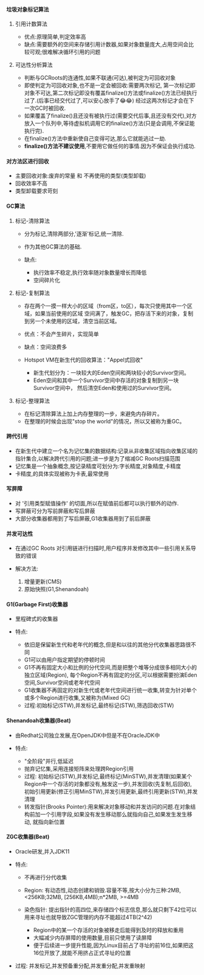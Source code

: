 #### 垃圾对象标记算法  

1. 引用计数算法  
    
    - 优点:原理简单,判定效率高  
    - 缺点:需要额外的空间来存储引用计数器,如果对象数量庞大,占用空间会比较可观;很难解决循环引用的问题

2. 可达性分析算法  

    - 判断与GCRoots的连通性,如果不联通(可达),被判定为可回收对象
    - 即使判定为可回收对象,也不是一定会被回收:需要两次标记,
    第一次标记即对象不可达,第二次标记即没有覆盖finalize()方法或finalize()方法已经执行过了.(后事已经交代过了,可以安心放手了😂😂)
    经过这两次标记才会在下一次GC时被回收.
    - 如果覆盖了finalize()且还没有被执行过(需要交代后事,且还没有交代),对方放入一个队列中,等待虚拟机调用它的finalize()方法(只是会调用,不保证能执行完).
    - 在finalize()方法中重新使自己变得可达,那么它就能逃过一劫.
    - **finalize()方法不建议使用**,不要用它做任何的事情.因为不保证会执行成功.

#### 对方法区进行回收  

- 主要回收对象:废弃的常量 和 不再使用的类型(类型卸载)
- 回收效率不高
- 类型卸载要求苛刻

#### GC算法  

1. 标记-清除算法  

    - 分为标记,清除两部分,'逐渐'标记,统一清除.  
    - 作为其他GC算法的基础.  
    - 缺点:  
        
        - 执行效率不稳定,执行效率随对象数量增长而降低  
        - 空间碎片化  

2. 标记-复制算法  

    - 存在两个一摸一样大小的区域（from区，to区），每次只使用其中一个区域，如果当前使用的区域
    空间满了，触发GC，把存活下来的对象，复制到另一个未使用的区域，清空当前区域。
    - 优点：不会产生碎片，实现简单  
    - 缺点：空间浪费多
    - Hotspot VM在新生代的回收算法："Appel式回收"  
    
        - 新生代划分为：一块较大的Eden空间和两块较小的Survivor空间。
        - Eden空间和其中一个Survivor空间中存活的对象复制到另一块Survivor空间中，
        然后清空Eden和使用过的Survivor空间。
        
3. 标记-整理算法  

    - 在标记清除算法上加上内存整理的一步，来避免内存碎片。
    - 在整理的时候会出现"stop the world"的情况，所以又被称为重GC。
    
#### 跨代引用  

- 在新生代中建立一个名为记忆集的数据结构:记录从非收集区域指向收集区域的指针集合,以解决跨代引用的问题;进一步是为了缩减GC Roots扫描范围  
- 记忆集是一个抽象概念,按记录精度可划分为:字长精度,对象精度,卡精度  
- 卡精度,的具体实现被称为卡表,最常使用  

#### 写屏障  

- 对 '引用类型赋值操作' 的切面,所以在赋值前后都可以执行额外的动作.  
- 写屏蔽可分为写前屏蔽和写后屏蔽  
- 大部分收集器都用到了写后屏蔽,G1收集器用到了前后屏蔽  

#### 并发可达性  

- 在通过GC Roots 对引用链进行扫描时,用户程序并发修改其中一些引用关系导致的错误  
- 解决方法:  
    
    1. 增量更新(CMS)  
    2. 原始快照(G1,Shenandoah)

#### G1(Garbage First)收集器  

- 里程碑式的收集器  
- 特点:  

    - 依旧是保留新生代和老年代的概念,但是和以往的其他分代收集器思路很不同  
    - G1可以由用户指定期望的停顿时间
    - G1不再有固定大小和比例的分代空间,而是把整个堆等分成很多相同大小的独立区域(Region),
    每个Region不再有固定的分区,可以根据需要扮演Eden空间,Survivor空间或老年代空间  
    - G1收集器不再固定的对新生代或老年代空间进行统一收集,转变为针对单个或多个Region进行收集,又被称为(Mixed GC)  
    - 过程:初始标记(STW),并发标记,最终标记(STW),筛选回收(STW)


#### Shenandoah收集器(Beat)  

- 由Redhat公司独立发展,在OpenJDK中但是不在OracleJDK中  
- 特点:  

    - "全阶段"并行,低延迟  
    - 抛弃记忆集,采用连接矩阵来处理跨Region引用  
    - 过程: 初始标记(STW),并发标记,最终标记(MinSTW),并发清理(如果某个Region中一个存活的对象都没有,触发这一步),并发回收(先复制,后回收),
    初始引用更新(修正引用MinSTW),并发引用更新,最终引用更新(STW),并发清理  
    - 转发指针(Brooks Pointer):用来解决对象移动和并发访问的问题.在对象结构前加一个引用字段,如果没有发生移动那么就指向自己,如果发生发生移动,
    就指向新位置
    
#### ZGC收集器(Beat) 

- Oracle研发,并入JDK11  
- 特点:  

    - 不再进行分代收集
    - Region: 有动态性,动态创建和销毁.容量不等,按大小分为三种:2MB, <256KB;32MB, [256KB,4MB);n*2MB, >=4MB
    - 染色指针: 提出指针的高四位,来存储四个标志信息,那么就只剩下42位可以用来寻址也就导致ZGC管理的内存不能超过4TB(2^42)  
    
        - Region中的某一个存活的对象被移走后能得到及时的释放和重用  
        - 大幅减少内存屏障的使用数量,目前只使用了读屏障  
        - 便于后续进一步提升性能,因为Linux目前占了寻址的前16位,如果把这16位开放了,就能不用挤占正式寻址的位置  

- 过程: 并发标记,并发预备重分配,并发重分配,并发重映射


